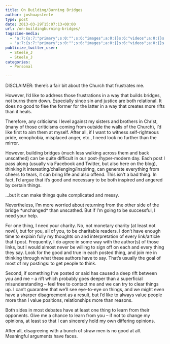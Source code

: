 ```yaml
---
title: On Building/Burning Bridges
author: joshuapsteele
type: post
date: 2013-03-29T15:07:13+00:00
url: /on-buildingburning-bridges/
tagazine-media:
  - 'a:7:{s:7:"primary";s:0:"";s:6:"images";a:0:{}s:6:"videos";a:0:{}s:11:"image_count";i:0;s:6:"author";s:7:"4584812";s:7:"blog_id";s:7:"4349442";s:9:"mod_stamp";s:19:"2013-03-29 19:07:13";}'
  - 'a:7:{s:7:"primary";s:0:"";s:6:"images";a:0:{}s:6:"videos";a:0:{}s:11:"image_count";i:0;s:6:"author";s:7:"4584812";s:7:"blog_id";s:7:"4349442";s:9:"mod_stamp";s:19:"2013-03-29 19:07:13";}'
publicize_twitter_user:
  - Steele_J
  - Steele_J
categories:
  - Personal

---
```

DISCLAIMER: there&#8217;s a fair bit about the Church that frustrates me.

However, I&#8217;d like to address those frustrations in a way that builds bridges, not burns them down. Especially since sin and justice are both relational. It does no good to flee the former for the latter in a way that creates more rifts than it heals.

Therefore, any criticisms I level against my sisters and brothers in Christ, (many of those criticisms coming from outside the walls of the Church), I&#8217;d like first to aim them at myself. After all, if I want to witness self-righteous pride, xenophobia, misplaced anger, etc., I need look no further than the mirror.

However, building bridges (much less walking across them and back unscathed) can be quite difficult in our post-/hyper-modern day. Each post I pass along (usually via Facebook and Twitter, but also here on the blog), thinking it interesting/challenging/inspiring, can generate everything from cheers to tears, it can bring life and also offend. This isn&#8217;t a bad thing. In fact, I&#8217;d argue that it&#8217;s good and necessary to be both inspired and angered by certain things.

&#8230;but it can make things quite complicated and messy.

Nevertheless, I&#8217;m more worried about returning from the other side of the bridge \*unchanged\* than unscathed. But if I&#8217;m going to be successful, I need your help.

For one thing, I need your charity. No, not monetary charity (at least not now!), but for you, all of you, to be charitable readers. I don&#8217;t have enough time to explain fully my thoughts on and interpretation of every link/article that I post. Frequently, I do agree in some way with the author(s) of those links, but I would almost never be willing to sign off on each and every thing they say. Look for the good and true in each posted thing, and join me in thinking through what these authors have to say. That&#8217;s usually the goal of most of my postings: to get people to think.

Second, if something I&#8217;ve posted or said has caused a deep rift between you and me &#8211; a rift which probably goes deeper than a superficial misunderstanding &#8211; feel free to contact me and we can try to clear things up. I can&#8217;t guarantee that we&#8217;ll see eye-to-eye on things, and we might even have a sharper disagreement as a result, but I&#8217;d like to always value people more than I value positions, relationships more than reasons.

Both sides in most debates have at least one thing to learn from their opponents. Give me a chance to learn from you &#8211; if not to change my opinions, at least so that I can sincerely hold my own differing opinions.

After all, disagreeing with a bunch of straw men is no good at all. Meaningful arguments have faces.